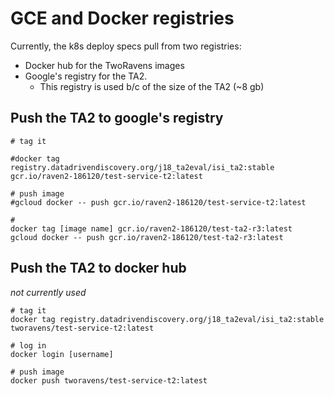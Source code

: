 # GCE and Docker registries

Currently, the k8s deploy specs pull from two registries:
  - Docker hub for the TwoRavens images
  - Google's registry for the TA2.
    - This registry is used b/c of the size of the TA2 (~8 gb)


## Push the TA2 to google's registry

```
# tag it

#docker tag registry.datadrivendiscovery.org/j18_ta2eval/isi_ta2:stable gcr.io/raven2-186120/test-service-t2:latest

# push image
#gcloud docker -- push gcr.io/raven2-186120/test-service-t2:latest

#
docker tag [image name] gcr.io/raven2-186120/test-ta2-r3:latest
gcloud docker -- push gcr.io/raven2-186120/test-ta2-r3:latest
```


## Push the TA2 to docker hub

_not currently used_

```
# tag it
docker tag registry.datadrivendiscovery.org/j18_ta2eval/isi_ta2:stable tworavens/test-service-t2:latest

# log in
docker login [username]

# push image
docker push tworavens/test-service-t2:latest
```
